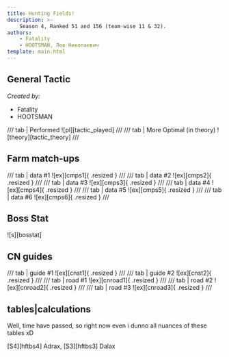 ```yaml
---
title: Hunting Fields!
description: >-
    Season 4, Ranked 51 and 156 (team-wise 11 & 32).
authors:  
    - Fatality
    - HOOTSMAN, Лев Николаевич
template: main.html
---
```


## General Tactic

_Created by:_

- Fatality
- HOOTSMAN

/// tab | Performed
![pl][tactic_played]
///
/// tab | More Optimal (in theory)
![theory][tactic_theory]
///

## Farm match-ups

/// tab | data #1
![ex][cmps1]{ .resized }
///
/// tab | data #2
![ex][cmps2]{ .resized }
///
/// tab | data #3
![ex][cmps3]{ .resized }
///
/// tab | data #4
![ex][cmps4]{ .resized }
///
/// tab | data #5
![ex][cmps5]{ .resized }
///
/// tab | data #6
![ex][cmps6]{ .resized }
///

## Boss Stat

![s][bosstat]

## CN guides

/// tab | guide #1
![ex][cnst1]{ .resized }
///
/// tab | guide #2
![ex][cnst2]{ .resized }
///
/// tab | road #1
![ex][cnroad1]{ .resized }
///
/// tab | road #2
![ex][cnroad2]{ .resized }
///
/// tab | road #3
![ex][cnroad3]{ .resized }
///

## tables|calculations

Well, time have passed, so right now even i dunno all nuances of these tables xD

[S4][hftbs4] Adrax, [S3][hftbs3] Dalax
